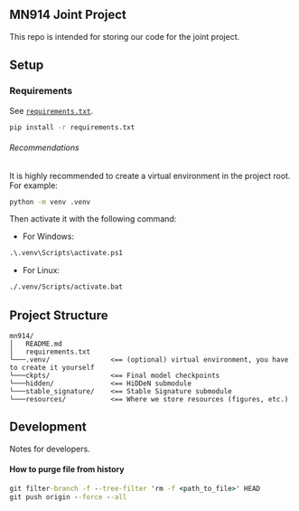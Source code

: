MN914 Joint Project
------

This repo is intended for storing our code for the joint project.

## Setup

### Requirements

See [`requirements.txt`](requirements.txt).

```cmd
pip install -r requirements.txt
```

###### Recommendations

It is highly recommended to create a virtual environment in the project root. For example:

```cmd
python -m venv .venv
```

Then activate it with the following command:

- For Windows:
```cmd
.\.venv\Scripts\activate.ps1
```
- For Linux:
```cmd
./.venv/Scripts/activate.bat
```

## Project Structure

```
mn914/
│   README.md
│   requirements.txt
└───.venv/               <== (optional) virtual environment, you have to create it yourself
└───ckpts/               <== Final model checkpoints
└───hidden/              <== HiDDeN submodule
└───stable_signature/    <== Stable Signature submodule
└───resources/           <== Where we store resources (figures, etc.)
```

## Development

Notes for developers.

#### How to purge file from history

```cmd
git filter-branch -f --tree-filter 'rm -f <path_to_file>' HEAD
git push origin --force --all
```
